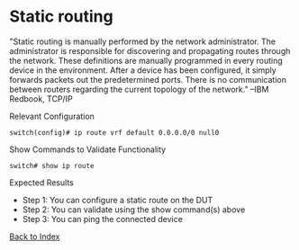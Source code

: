 # Static routing

"Static routing is manually performed by the network administrator. The administrator is responsible for discovering and propagating routes through the network. These definitions are manually programmed in every routing device in the environment. After a device has been configured, it simply forwards packets out the predetermined ports. There is no communication between routers regarding the current topology of the network." –IBM Redbook, TCP/IP

Relevant Configuration

```
switch(config)# ip route vrf default 0.0.0.0/0 null0
```

Show Commands to Validate Functionality

```
switch# show ip route
```

Expected Results

* Step 1: You can configure a static route on the DUT
* Step 2: You can validate using the show command(s) above
* Step 3: You can ping the connected device

[Back to Index](../README.md)
